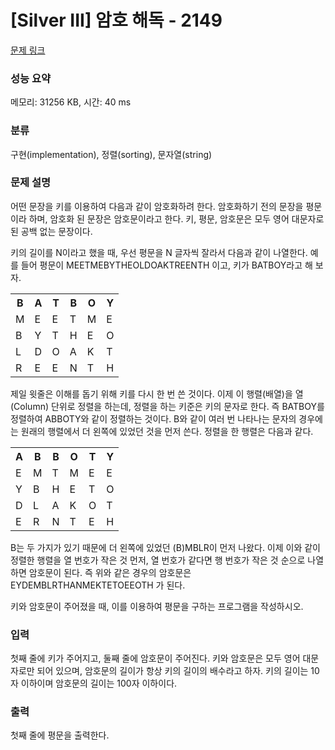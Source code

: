 # [Silver III] 암호 해독 - 2149 

[문제 링크](https://www.acmicpc.net/problem/2149) 

### 성능 요약

메모리: 31256 KB, 시간: 40 ms

### 분류

구현(implementation), 정렬(sorting), 문자열(string)

### 문제 설명

<p>어떤 문장을 키를 이용하여 다음과 같이 암호화하려 한다. 암호화하기 전의 문장을 평문이라 하며, 암호화 된 문장은 암호문이라고 한다. 키, 평문, 암호문은 모두 영어 대문자로 된 공백 없는 문장이다.</p>

<p>키의 길이를 N이라고 했을 때, 우선 평문을 N 글자씩 잘라서 다음과 같이 나열한다. 예를 들어 평문이 MEETMEBYTHEOLDOAKTREENTH 이고, 키가 BATBOY라고 해 보자.</p>

<table class="table table-bordered table-center-30 th-center td-center">
	<tbody>
		<tr>
			<th>B</th>
			<th>A</th>
			<th>T</th>
			<th>B</th>
			<th>O</th>
			<th>Y</th>
		</tr>
		<tr>
			<td>M</td>
			<td>E</td>
			<td>E</td>
			<td>T</td>
			<td>M</td>
			<td>E</td>
		</tr>
		<tr>
			<td>B</td>
			<td>Y</td>
			<td>T</td>
			<td>H</td>
			<td>E</td>
			<td>O</td>
		</tr>
		<tr>
			<td>L</td>
			<td>D</td>
			<td>O</td>
			<td>A</td>
			<td>K</td>
			<td>T</td>
		</tr>
		<tr>
			<td>R</td>
			<td>E</td>
			<td>E</td>
			<td>N</td>
			<td>T</td>
			<td>H</td>
		</tr>
	</tbody>
</table>

<p>제일 윗줄은 이해를 돕기 위해 키를 다시 한 번 쓴 것이다. 이제 이 행렬(배열)을 열(Column) 단위로 정렬을 하는데, 정렬을 하는 키준은 키의 문자로 한다. 즉 BATBOY를 정렬하여 ABBOTY와 같이 정렬하는 것이다. B와 같이 여러 번 나타나는 문자의 경우에는 원래의 행렬에서 더 왼쪽에 있었던 것을 먼저 쓴다. 정렬을 한 행렬은 다음과 같다.</p>

<table class="table table-bordered table-center-30 th-center td-center">
	<tbody>
		<tr>
			<th>A</th>
			<th>B</th>
			<th>B</th>
			<th>O</th>
			<th>T</th>
			<th>Y</th>
		</tr>
		<tr>
			<td>E</td>
			<td>M</td>
			<td>T</td>
			<td>M</td>
			<td>E</td>
			<td>E</td>
		</tr>
		<tr>
			<td>Y</td>
			<td>B</td>
			<td>H</td>
			<td>E</td>
			<td>T</td>
			<td>O</td>
		</tr>
		<tr>
			<td>D</td>
			<td>L</td>
			<td>A</td>
			<td>K</td>
			<td>O</td>
			<td>T</td>
		</tr>
		<tr>
			<td>E</td>
			<td>R</td>
			<td>N</td>
			<td>T</td>
			<td>E</td>
			<td>H</td>
		</tr>
	</tbody>
</table>

<p>B는 두 가지가 있기 때문에 더 왼쪽에 있었던 (B)MBLR이 먼저 나왔다. 이제 이와 같이 정렬한 행렬을 열 번호가 작은 것 먼저, 열 번호가 같다면 행 번호가 작은 것 순으로 나열하면 암호문이 된다. 즉 위와 같은 경우의 암호문은 EYDEMBLRTHANMEKTETOEEOTH 가 된다.</p>

<p>키와 암호문이 주어졌을 때, 이를 이용하여 평문을 구하는 프로그램을 작성하시오.</p>

### 입력 

 <p>첫째 줄에 키가 주어지고, 둘째 줄에 암호문이 주어진다. 키와 암호문은 모두 영어 대문자로만 되어 있으며, 암호문의 길이가 항상 키의 길이의 배수라고 하자. 키의 길이는 10자 이하이며 암호문의 길이는 100자 이하이다.</p>

### 출력 

 <p>첫째 줄에 평문을 출력한다.</p>

